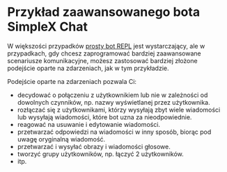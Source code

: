 # Przykład zaawansowanego bota SimpleX Chat

W większości przypadków [prosty bot REPL](https://github.com/simplex-chat/simplex-chat/blob/stable/docs/lang/pl/apps/simplex-bot/) jest wystarczający, ale w przypadkach, gdy chcesz zaprogramować bardziej zaawansowane scenariusze komunikacyjne, możesz zastosować bardziej złożone podejście oparte na zdarzeniach, jak w tym przykładzie.

Podejście oparte na zdarzeniach pozwala Ci:

- decydować o połączeniu z użytkownikiem lub nie w zależności od dowolnych czynników, np. nazwy wyświetlanej przez użytkownika.
- rozłączać się z użytkownikami, którzy wysyłają zbyt wiele wiadomości lub wysyłają wiadomości, które bot uzna za nieodpowiednie.
- reagować na usuwanie i edytowanie wiadomości.
- przetwarzać odpowiedzi na wiadomości w inny sposób, biorąc pod uwagę oryginalną wiadomość.
- przetwarzać i wysyłać obrazy i wiadomości głosowe.
- tworzyć grupy użytkowników, np. łączyć 2 użytkowników.
- itp.
